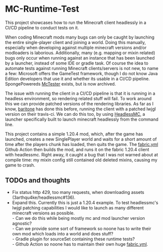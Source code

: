 # MC-Runtime-Test
This project showcases how to run the Minecraft client headlessly in a CI/CD pipeline to conduct tests on it.

When coding Minecraft mods many bugs can only be caught by launching the entire single-player client and joining a world.
Doing this manually, especially when developing against multiple minecraft versions and/or modloaders is laborious.
Additionally, many (e.g. mapping or mixin related) bugs only occur when running against an instance that has been launched by a launcher, instead of some IDE or gradle task.
Of course the idea to automate tests against running Minecraft clients/servers is not new, to name a few:
Microsoft offers the GameTest framework, though I do not know Java Edition developers that use it and whether its usable in a CI/CD pipeline.
SpongePowereds [McTester](https://github.com/SpongePowered/McTester) exists, but is now archived.

The issue with running the client in a CI/CD pipeline is that it is running in a headless environment, so rendering related stuff will fail.
To work around this we can provide patched versions of the rendering libraries.
As far as I know, [baritone](https://github.com/cabaletta/baritone) has done this before, running the client with a patched lwjgl version on their travis-ci.
We can do this too, by using [HeadlessMC](https://github.com/3arthqu4ke/headlessmc), a launcher specifically built to launch minecraft headlessly from the command line.

This project contains a simple 1.20.4 mod, which, after the game has launched, creates a new SinglePlayer world and waits for a short amount of time after the players chunk has loaded, then quits the game.
The [fabric.yml](.github/workflows/fabric.yml) Github Action then builds the mod, and runs it on the fabric 1.20.4 client with headlessmc.
Right away, it caught a bug that I was not warned about at compile time: my mixin config still contained old deleted mixins, causing my game to crash.

## TODOs and thoughts
- Fix status http 429, too many requests, when downloading assets (3arthqu4ke/headlessmc#136).
- Expand this. Currently this is just a 1.20.4 example. To test headlessmc's lwjgl patching capabilities I would like to launch as many different minecraft versions as possible.  
        - Can we do this while being mostly mc and mod launcher version agnostic?  
        - Can we provide some sort of framework so noone has to write their own mod which loads into a world and does stuff?  
              - Gradle plugin for sourceSet containing these runtime tests?  
              - Github Action so noone has to maintain their own huge [fabric.yml](.github/workflows/fabric.yml).
